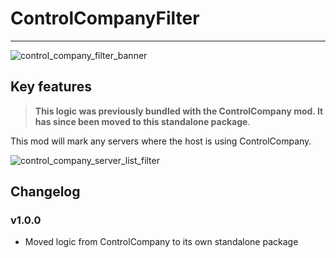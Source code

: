# ControlCompanyFilter
___
![control_company_filter_banner](https://i.imgur.com/LcXLx4A.png)

## Key features
>  **This logic was previously bundled with the ControlCompany mod. It has since been moved to this standalone package**.

This mod will mark any servers where the host is using ControlCompany.

![control_company_server_list_filter](https://i.imgur.com/uAx7bod.png)

## Changelog
### v1.0.0
- Moved logic from ControlCompany to its own standalone package

